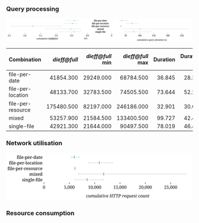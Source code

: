 ### Query processing

![diefficiency](./diefficiency.svg)

| Combination | *dieff@full* | *dieff@full* min | *dieff@full* max | Duration | Duration min | Duration max | First result | First result min | First result max | Last result | Last result min | Last result max | HTTP requests | HTTP requests min | HTTP requests max | Queries |
| - | -: | -: | -: | -: | -: | -: | -: | -: | -: | -: | -: | -: | -: | -: | -: | -: |
| file-per-date | 41854.300 | 29249.000 | 68784.500 | 36.845 | 28.340 | 55.654 | 28.661 | 20.909 | 46.536 | 31.347 | 23.549 | 49.350 | 5969 | 5412 | 6918 | 27 |
| file-per-location | 48133.700 | 32783.500 | 74505.500 | 73.644 | 52.262 | 95.172 | 22.830 | 12.174 | 55.495 | 24.754 | 14.204 | 57.471 | 10918 | 8741 | 13472 | 27 |
| file-per-resource | 175480.500 | 82197.000 | 246186.000 | 32.901 | 30.028 | 36.963 | 21.394 | 18.092 | 26.014 | 27.769 | 24.686 | 31.898 | 6114 | 6114 | 6114 | 27 |
| mixed | 53257.900 | 21584.500 | 133400.500 | 99.727 | 42.414 | 274.366 | 46.915 | 10.680 | 147.512 | 48.787 | 11.848 | 151.969 | 11772 | 6770 | 27987 | 27 |
| single-file | 42921.300 | 21644.000 | 90497.500 | 78.019 | 46.452 | 139.502 | 26.325 | 11.472 | 80.779 | 27.662 | 13.037 | 81.921 | 8510 | 6136 | 11719 | 27 |


### Network utilisation

![network](./network.svg)

### Resource consumption